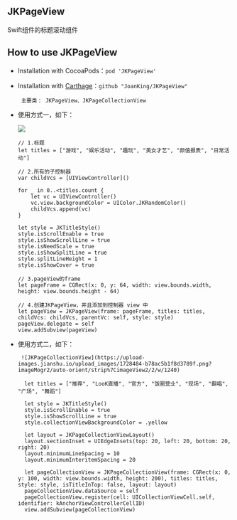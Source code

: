 ## JKPageView
Swift组件的标题滚动组件

## <a id="How_to_use_JKPageView"></a>How to use JKPageView

* Installation with CocoaPods：`pod 'JKPageView'`
* Installation with [Carthage](https://github.com/Carthage/Carthage)：`github "JoanKing/JKPageView"`

       主要类： JKPageView、JKPageCollectionView

- 使用方式一，如下：

     ![](https://upload-images.jianshu.io/upload_images/1728484-648cd156898b86a5.png?imageMogr2/auto-orient/strip%7CimageView2/2/w/1240)

      // 1.标题
      let titles = ["游戏", "娱乐活动", "趣玩", "美女才艺", "颜值报表", "日常活动"]
        
      // 2.所有的子控制器
      var childVcs = [UIViewController]()
        
      for _ in 0..<titles.count {
          let vc = UIViewController()
          vc.view.backgroundColor = UIColor.JKRandomColor()
          childVcs.append(vc)
      }
        
      let style = JKTitleStyle()
      style.isScrollEnable = true
      style.isShowScrollLine = true
      style.isNeedScale = true
      style.isShowSplitLine = true
      style.splitLineHeight = 1
      style.isShowCover = true
        
      // 3.pageView的frame
      let pageFrame = CGRect(x: 0, y: 64, width: view.bounds.width, height: view.bounds.height - 64)
        
      // 4.创建JKPageView，并且添加到控制器 view 中
      let pageView = JKPageView(frame: pageFrame, titles: titles, childVcs: childVcs, parentVc: self, style: style)
      pageView.delegate = self
      view.addSubview(pageView)
      
- 使用方式二，如下：

       ![JKPageCollectionView](https://upload-images.jianshu.io/upload_images/1728484-b78ac5b1f8d3789f.png?imageMogr2/auto-orient/strip%7CimageView2/2/w/1240)

        let titles = ["推荐", "LooK直播", "官方", "饭圈营业", "现场", "翻唱", "广场", "舞蹈"]
        
        let style = JKTitleStyle()
        style.isScrollEnable = true
        style.isShowScrollLine = true
        style.collectionViewBackgroundColor = .yellow
        
        let layout = JKPageCollectionViewLayout()
        layout.sectionInset = UIEdgeInsets(top: 20, left: 20, bottom: 20, right: 20)
        layout.minimumLineSpacing = 10
        layout.minimumInteritemSpacing = 20
        
        let pageCollectionView = JKPageCollectionView(frame: CGRect(x: 0, y: 100, width: view.bounds.width, height: 200), titles: titles, style: style, isTitleInTop: false, layout: layout)
        pageCollectionView.dataSource = self
        pageCollectionView.register(cell: UICollectionViewCell.self, identifier: kAnchorViewControllerCellID)
        view.addSubview(pageCollectionView)
        
       
